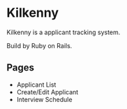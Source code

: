# Kilkenny
Kilkenny is a applicant tracking system.

Build by Ruby on Rails.

## Pages
- Applicant List
- Create/Edit Applicant
- Interview Schedule
